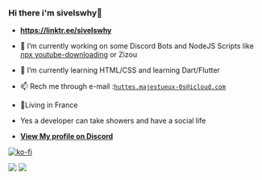 ### Hi there i'm sivelswhy👋

<!-- **sivelswhy/sivelswhy** is a ✨ _special_ ✨ repository because its `README.md` (this file) appears on your GitHub profile. -->

<!-- Here are some ideas to get you started: -->


 - __**https://linktr.ee/sivelswhy**__

- 🔭 I’m currently working on some Discord Bots and NodeJS Scripts like <a href="https://www.npmjs.com/package/youtube-downloading">npx youtube-downloading</a> or <a href="https://github.com/sivelswhy/Zizou"></a>Zizou
- 🌱 I’m currently learning HTML/CSS and learning Dart/Flutter
- 📫 Rech me through e-mail :<a href="mailto: huttes.majestueux-0s@icloud.com">`huttes.majestueux-0s@icloud.com`</a>
- 📍Living in France
- Yes a developer can take showers and have a social life 
- **[View My profile on Discord](https://discord.com/users/494079726470823936)**

[![ko-fi](https://ko-fi.com/img/githubbutton_sm.svg)](https://ko-fi.com/O5O66KNPO)

<img src="https://github-readme-stats.vercel.app/api?username=sivelswhy&show_icons=true&theme=outrun&custom_title=%E2%9A%92%EF%B8%8FMy%20Github%20Stats&count_private=false&layout=default?hide=go">

<img src="https://github-readme-stats.vercel.app/api/top-langs/?username=sivelswhy&langs_count=8&theme=synthwave&count_private=true">
  
